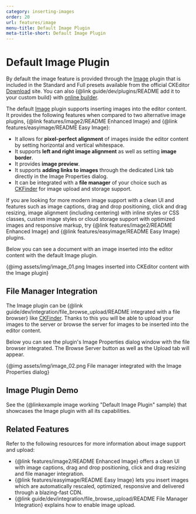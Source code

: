 ```yaml
---
category: inserting-images
order: 20
url: features/image
menu-title: Default Image Plugin
meta-title-short: Default Image Plugin
---
```

<!--
Copyright (c) 2003-2020, CKSource - Frederico Knabben. All rights reserved.
For licensing, see LICENSE.md.
-->

# Default Image Plugin

<info-box info="">
    By default the image feature is provided through the <a href="https://ckeditor.com/cke4/addon/image">Image</a> plugin that is included in the Standard and Full presets available from the official CKEditor <a href="https://ckeditor.com/ckeditor-4/download/">Download</a> site. You can also {@link guide/dev/plugins/README add it to your custom build} with <a href="https://ckeditor.com/cke4/builder">online builder</a>.
</info-box>

The default [Image](https://ckeditor.com/cke4/addon/image) plugin supports inserting images into the editor content. It provides the following features when compared to two alternative image plugins, {@link features/image2/README Enhanced Image} and {@link features/easyimage/README Easy Image}:

* It allows for **pixel-perfect alignment** of images inside the editor content by setting horizontal and vertical whitespace.
* It supports **left and right image alignment** as well as setting **image border**.
* It provides **image preview**.
* It supports **adding links to images** through the dedicated Link tab directly in the Image Properties dialog.
* It can be integrated with a **file manager** of your choice such as [CKFinder](https://ckeditor.com/ckeditor-4/ckfinder/) for image upload and storage support.

<info-box info="">
    If you are looking for more modern image support with a clean UI and features such as image captions, drag and drop positioning, click and drag resizing, image alignment (including centering) with inline styles or CSS classes, custom image styles or cloud storage support with optimized images and responsive markup, try {@link features/image2/README Enhanced Image} and {@link features/easyimage/README Easy Image} plugins.
</info-box>

Below you can see a document with an image inserted into the editor content with the default Image plugin.

{@img assets/img/image_01.png Images inserted into CKEditor content with the Image plugin}

## File Manager Integration

The Image plugin can be {@link guide/dev/integration/file_browse_upload/README integrated with a file browser} like [CKFinder](https://ckeditor.com/ckeditor-4/ckfinder/). Thanks to this you will be able to upload your images to the server or browse the server for images to be inserted into the editor content.

Below you can see the plugin's Image Properties dialog window with the file browser integrated. The Browse Server button as well as the Upload tab will appear.

{@img assets/img/image_02.png File manager integrated with the Image Properties dialog}

## Image Plugin Demo

See the {@linkexample image working "Default Image Plugin" sample} that showcases the Image plugin with all its capabilities.

## Related Features

Refer to the following resources for more information about image support and upload:

* {@link features/image2/README Enhanced Image} offers a clean UI with image captions, drag and drop positioning, click and drag resizing and file manager integration.
* {@link features/easyimage/README Easy Image} lets you insert images which are automatically rescaled, optimized, responsive and delivered through a blazing-fast CDN.
* {@link guide/dev/integration/file_browse_upload/README File Manager Integration} explains how to enable image upload.
